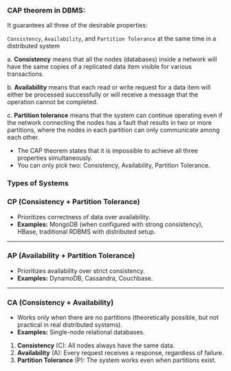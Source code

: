 
### CAP theorem in DBMS: 
It guarantees all three of the desirable properties: 


`Consistency`, `Availability`, and `Partition Tolerance` at the same time in a distributed system


a. **Consistency** means that all the nodes (databases) inside a network will have the same copies of a replicated data item visible for various transactions.
    
b. **Availability** means that each read or write request for a data item will either be processed successfully or will receive a message that the operation cannot be completed.
    
c. **Partition tolerance** means that the system can continue operating even if the network connecting the nodes has a fault that results in two or more partitions, where the nodes in each partition can only communicate among each other.



- The CAP theorem states that it is impossible to achieve all three properties simultaneously. 
- You can only pick two: Consistency, Availability, Partition Tolerance.

### Types of Systems

### CP (Consistency + Partition Tolerance)
- Prioritizes correctness of data over availability.  
- **Examples:** MongoDB (when configured with strong consistency), HBase, traditional RDBMS with distributed setup.  

---

### AP (Availability + Partition Tolerance)
- Prioritizes availability over strict consistency.  
- **Examples:** DynamoDB, Cassandra, Couchbase.  

---

### CA (Consistency + Availability)
- Works only when there are no partitions (theoretically possible, but not practical in real distributed systems).  
- **Examples:** Single-node relational databases.  


1. **Consistency** (C): All nodes always have the same data.
2. **Availability** (A): Every request receives a response, regardless of failure.
3. **Partition Tolerance** (P): The system works even when partitions exist.
